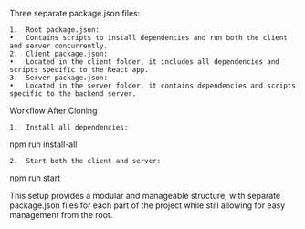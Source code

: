 Three separate package.json files:

	1.	Root package.json:
	•	Contains scripts to install dependencies and run both the client and server concurrently.
	2.	Client package.json:
	•	Located in the client folder, it includes all dependencies and scripts specific to the React app.
	3.	Server package.json:
	•	Located in the server folder, it contains dependencies and scripts specific to the backend server.

Workflow After Cloning

	1.	Install all dependencies:

npm run install-all

	2.	Start both the client and server:

npm run start


This setup provides a modular and manageable structure, with separate package.json files for each part of the project while still allowing for easy management from the root.